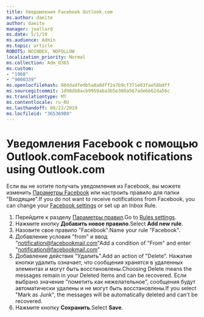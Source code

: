 ```yaml
---
title: Уведомления Facebook Outlook.com
ms.author: daeite
author: daeite
manager: joallard
ms.date: 5/1/19
ms.audience: Admin
ms.topic: article
ROBOTS: NOINDEX, NOFOLLOW
localization_priority: Normal
ms.collection: Adm_O365
ms.custom:
- "1968"
- "9000339"
ms.openlocfilehash: 80ddadfedb5a8a0dff2a7b9cf371e03fae58bdff
ms.sourcegitcommit: 1d98db8acb9959aba3b5e308a567ade6b62da56c
ms.translationtype: MT
ms.contentlocale: ru-RU
ms.lasthandoff: 08/22/2019
ms.locfileid: "36536988"
---
```

# <a name="facebook-notifications-using-outlookcom"></a><span data-ttu-id="23506-102">Уведомления Facebook с помощью Outlook.com</span><span class="sxs-lookup"><span data-stu-id="23506-102">Facebook notifications using Outlook.com</span></span>

<span data-ttu-id="23506-103">Если вы не хотите получать уведомления из Facebook, вы можете изменить [Параметры Facebook](https://www.facebook.com/settings?tab=notifications) или настроить правило для папки "Входящие".</span><span class="sxs-lookup"><span data-stu-id="23506-103">If you do not want to receive notifications from Facebook, you can change your [Facebook settings](https://www.facebook.com/settings?tab=notifications) or set up an Inbox Rule.</span></span>

1. <span data-ttu-id="23506-104">Перейдите к разделу [Параметры правил](https://outlook.live.com/mail/options/mail/rules/inboxRules).</span><span class="sxs-lookup"><span data-stu-id="23506-104">Go to [Rules settings](https://outlook.live.com/mail/options/mail/rules/inboxRules).</span></span>
1. <span data-ttu-id="23506-105">Нажмите кнопку **Добавить новое правило**.</span><span class="sxs-lookup"><span data-stu-id="23506-105">Select **Add new rule**.</span></span>
1. <span data-ttu-id="23506-106">Назовите свое правило "Facebook".</span><span class="sxs-lookup"><span data-stu-id="23506-106">Name your rule "Facebook".</span></span>
1. <span data-ttu-id="23506-107">Добавление условия "from" и ввод "notification@facebookmail.com"</span><span class="sxs-lookup"><span data-stu-id="23506-107">Add a condition of "From" and enter "notification@facebookmail.com"</span></span>
1. <span data-ttu-id="23506-108">Добавление действия "Удалить".</span><span class="sxs-lookup"><span data-stu-id="23506-108">Add an action of "Delete".</span></span> <span data-ttu-id="23506-109">Нажатие кнопки удалить означает, что сообщения хранятся в удаленных элементах и могут быть восстановлены.</span><span class="sxs-lookup"><span data-stu-id="23506-109">Choosing Delete means the messages remain in your Deleted Items and can be recovered.</span></span> <span data-ttu-id="23506-110">Если выбрано значение "пометить как нежелательное", сообщения будут автоматически удалены и не могут быть восстановлены.</span><span class="sxs-lookup"><span data-stu-id="23506-110">If you select "Mark as Junk", the messages will be automatically deleted and can't be recovered.</span></span>
1. <span data-ttu-id="23506-111">Нажмите кнопку **Сохранить**.</span><span class="sxs-lookup"><span data-stu-id="23506-111">Select **Save**.</span></span>